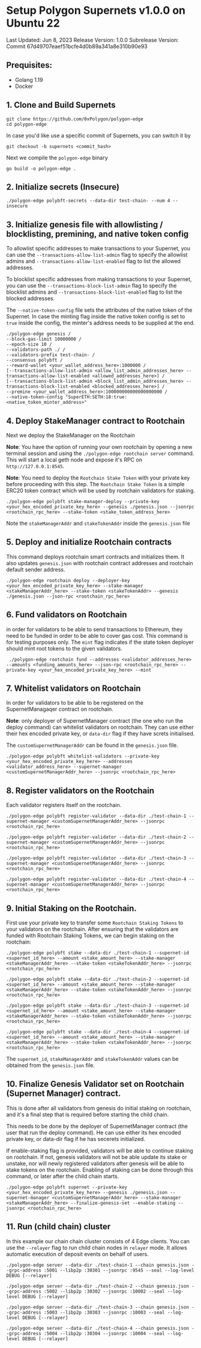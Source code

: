 # Setup Polygon Supernets v1.0.0 on Ubuntu 22
Last Updated: Jun 8, 2023
Release Version: 1.0.0
Subrelease Version: Commit 67d49707eaef51bcfe4d0b89a341a8e310b90e93

## Prequisites:
- Golang 1.19
- Docker

## 1. Clone and Build Supernets
```
git clone https://github.com/0xPolygon/polygon-edge
cd polygon-edge
```

In case you'd like use a specific commit of Supernets, you can switch it by
```
git checkout -b supernets <commit_hash>
```

Next we compile the `polygon-edge` binary
```
go build -o polygon-edge .
```

## 2. Initialize secrets (Insecure)
```
./polygon-edge polybft-secrets --data-dir test-chain- --num 4 --insecure
```

## 3. Initialize genesis file with allowlisting / blocklisting, premining, and native token config
To allowlist specific addresses to make transactions to your Supernet, you can use the `--transactions-allow-list-admin` flag to specify the allowlist admins and `--transactions-allow-list-enabled` flag to list the allowed addresses.

To blocklist specific addresses from making transactions to your Supernet, you can use the `--transactions-block-list-admin` flag to specify the blocklist admins and `--transactions-block-list-enabled` flag to list the blocked addresses.

The `--native-token-config` file sets the attributes of the native token of the Supernet. In case the minting flag inside the native token config is set to `true` inside the config, the minter's address needs to be supplied at the end.
```
./polygon-edge genesis /
--block-gas-limit 10000000 /
--epoch-size 10 /
--validators-path ./ /
--validators-prefix test-chain- /
--consensus polybft /
--reward-wallet <your_wallet_address_here>:1000000 /
[--transactions-allow-list-admin <allow_list_admin_addresses_here> --transactions-allow-list-enabled <allowed_addresses_here>] /
[--transactions-block-list-admin <block_list_admin_addresses_here> --transactions-block-list-enabled <blocked_addresses_here>] /
--premine <your_wallet_address_here>:100000000000000000000 /
--native-token-config "SuperETH:SETH:18:true:<native_token_minter_address>"
```

## 4. Deploy StakeManager contract to Rootchain
Next we deploy the StakeManager on the Rootchain

**Note**: You have the option of running your own rootchain by opening a new terminal session and using the `./polygon-edge rootchain server` command. This will start a local geth node and expose it's RPC on `http://127.0.0.1:8545`.

**Note**: You need to deploy the `Rootchain Stake Token` with your private key before proceeding with this step. The `Rootchain Stake Token` is a simple ERC20 token contract which will be used by rootchain validators for staking.
```
./polygon-edge polybft stake-manager-deploy --private-key <your_hex_encoded_private_key_here> --genesis ./genesis.json --jsonrpc <rootchain_rpc_here> --stake-token <stake_token_address_here>
``` 
Note the `stakeManagerAddr` and `stakeTokenAddr` inside the `genesis.json` file

## 5. Deploy and initialize Rootchain contracts
This command deploys rootchain smart contracts and initializes them. It also updates `genesis.json` with rootchain contract addresses and rootchain default sender address.
```
./polygon-edge rootchain deploy --deployer-key <your_hex_encoded_private_key_here> --stake-manager <stakeManagerAddr_here> --stake-token <stakeTokenAddr> --genesis ./genesis.json --json-rpc <rootchain_rpc_here>
```

## 6. Fund validators on Rootchain
in order for validators to be able to send transactions to Ethereum, they need to be funded in order to be able to cover gas cost. This command is for testing purposes only. The `mint` flag indicates if the state token deployer should mint root tokens to the given validators.
```
 ./polygon-edge rootchain fund --addresses <validator_addresses_here> --amounts <funding_amounts_here> --json-rpc <rootchain_rpc_here> --private-key <your_hex_encoded_private_key_here> --mint
```

## 7. Whitelist validators on Rootchain
In order for validators to be able to be registered on the SupernetManagaqer contract on rootchain. 

**Note**: only deployer of SupernetManager contract (the one who run the deploy command) can whitelist validators on rootchain. They can use either their hex encoded private key, or `data-dir` flag if they have screts initialised. 

The `customSupernetManagerAddr` can be found in the `genesis.json` file.
```
./polygon-edge polybft whitelist-validators --private-key <your_hex_encoded_private_key_here> --addresses <validator_address_here> --supernet-manager <customSupernetManagerAddr_here> --jsonrpc <rootchain_rpc_here>
```

## 8. Register validators on the Rootchain
Each validator registers itself on the rootchain.
```
./polygon-edge polybft register-validator --data-dir ./test-chain-1 --supernet-manager <customSupernetManagerAddr_here> --jsonrpc <rootchain_rpc_here>

./polygon-edge polybft register-validator --data-dir ./test-chain-2 --supernet-manager <customSupernetManagerAddr_here> --jsonrpc <rootchain_rpc_here>

./polygon-edge polybft register-validator --data-dir ./test-chain-3 --supernet-manager <customSupernetManagerAddr_here> --jsonrpc <rootchain_rpc_here>

./polygon-edge polybft register-validator --data-dir ./test-chain-4 --supernet-manager <customSupernetManagerAddr_here> --jsonrpc <rootchain_rpc_here>
```

## 9. Initial Staking on the Rootchain.
First use your private key to transfer some `Rootchain Staking Tokens` to your validators on the rootchain. After ensuring that the validators are funded with Rootchain Staking Tokens, we can begin staking on the rootchain:
```
./polygon-edge polybft stake --data-dir ./test-chain-1 --supernet-id <supernet_id_here> --amount <stake_amount_here> --stake-manager <stakeManagerAddr_here> --stake-token <stakeTokenAddr_here> --jsonrpc <rootchain_rpc_here>

./polygon-edge polybft stake --data-dir ./test-chain-2 --supernet-id <supernet_id_here> --amount <stake_amount_here> --stake-manager <stakeManagerAddr_here> --stake-token <stakeTokenAddr_here> --jsonrpc <rootchain_rpc_here>

./polygon-edge polybft stake --data-dir ./test-chain-3 --supernet-id <supernet_id_here> --amount <stake_amount_here> --stake-manager <stakeManagerAddr_here> --stake-token <stakeTokenAddr_here> --jsonrpc <rootchain_rpc_here>

./polygon-edge polybft stake --data-dir ./test-chain-4 --supernet-id <supernet_id_here> --amount <stake_amount_here> --stake-manager <stakeManagerAddr_here> --stake-token <stakeTokenAddr_here> --jsonrpc <rootchain_rpc_here>
```
The `supernet_id`, `stakeManagerAddr` and `stakeTokenAddr` values can be obtained from the `genesis.json` file.

## 10. Finalize Genesis Validator set on Rootchain (Supernet Manager) contract.
This is done after all validators from genesis do initial staking on rootchain, and it's a final step that is required before starting the child chain. 

This needs to be done by the deployer of SupernetManager contract (the user that run the deploy command). He can use either its hex encoded private key, or data-dir flag if he has secerets initialized. 

If enable-staking flag is provided, validators will be able to continue staking on rootchain. If not, genesis validators will not be able update its stake or unstake, nor will newly registered validators after genesis will be able to stake tokens on the rootchain. Enabling of staking can be done through this command, or later after the child chain starts.
```
./polygon-edge polybft supernet --private-key <your_hex_encoded_private_key_here> --genesis ./genesis.json --supernet-manager <customSupernetManagerAddr_here> --stake-manager <stakeManagerAddr_here> --finalize-genesis-set --enable-staking --jsonrpc <rootchain_rpc_here>
```

## 11. Run (child chain) cluster
In this example our chain chain cluster consists of 4 Edge clients. You can use the `--relayer` flag to run child chain nodes in `relayer` mode. It allows automatic execution of deposit events on behalf of users.
```
./polygon-edge server --data-dir ./test-chain-1 --chain genesis.json --grpc-address :5001 --libp2p :30301 --jsonrpc :9545 --seal --log-level DEBUG [--relayer]

./polygon-edge server --data-dir ./test-chain-2 --chain genesis.json --grpc-address :5002 --libp2p :30302 --jsonrpc :10002 --seal --log-level DEBUG [--relayer]

./polygon-edge server --data-dir ./test-chain-3 --chain genesis.json --grpc-address :5003 --libp2p :30303 --jsonrpc :10003 --seal --log-level DEBUG [--relayer]

./polygon-edge server --data-dir ./test-chain-4 --chain genesis.json --grpc-address :5004 --libp2p :30304 --jsonrpc :10004 --seal --log-level DEBUG [--relayer]
```